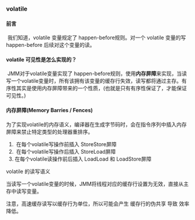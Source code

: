 ### volatile

#### 前言

​	我们知道，volatile 变量规定了 happen-before规则。对一个 volatile 变量的写 happen-before 后续对这个变量的读。

#### volatile 可见性是怎么实现的？

​	JMM对于volatile变量实现了 happen-before规则，使用**内存屏障**来实现，当读写一个volatile变量时，所有该拥有该变量的缓存行失效，读写都将通过主存。有序性其实是使用内存屏障带来的一个性质，(也就是只有有序性保证了，才能保证可见性。)



#### 内存屏障(Memory Barries / Fences)

​	为了实现volatile的内存语义，编译器在生成字节码时，会在指令序列中插入内存屏障来禁止特定类型的处理器重排序。

1. ​	在每个volatile写操作前插入 StoreStore屏障
2. ​	在每个volatile写操作后插入 StoreLoad屏障
3.  在每个volatile读操作前后插入 LoadLoad 和 LoadStore屏障



volatile 的读写语义

当读写一个volatile变量的时候，JMM将线程对应的缓存行设置为无效，直接从主存中读写变量。

注意，高速缓存读写以缓存行为单位，所以可能会产生 缓存行的伪共享 导致 效率降低。



